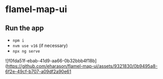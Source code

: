 # flamel-map-ui

## Run the app

- `npm i`
- `nvm use v16` (if necessary)
- `npx ng serve`

![f0fda51f-ebab-41d9-aa66-0b32bbb4f18b]\(https://github.com/eharason/flamel-map-ui/assets/9321830/0b9495a8-6f2e-49cf-b707-a09df2a90e61

[comment]: <> ([f0fda51f-ebab-41d9-aa66-0b32bbb4f18b]\(https://github.com/eharason/flamel-map-ui/assets/9321830/0b9495a8-6f2e-49cf-b707-a09df2a90e61)
